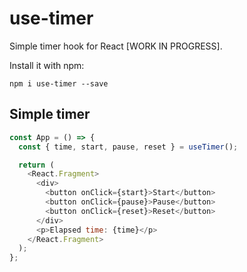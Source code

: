# use-timer

Simple timer hook for React [WORK IN PROGRESS].

Install it with npm:

```
npm i use-timer --save
```

## Simple timer

```javascript
const App = () => {
  const { time, start, pause, reset } = useTimer();

  return (
    <React.Fragment>
      <div>
        <button onClick={start}>Start</button>
        <button onClick={pause}>Pause</button>
        <button onClick={reset}>Reset</button>
      </div>
      <p>Elapsed time: {time}</p>
    </React.Fragment>
  );
};
```
